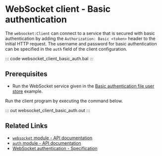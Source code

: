# WebSocket client - Basic authentication

The `websocket:Client` can connect to a service that is secured with basic authentication by adding the `Authorization: Basic <token>` header to the initial HTTP request. The username and password for basic authentication can be specified in the `auth` field of the client configuration. 

::: code websocket_client_basic_auth.bal :::

## Prerequisites
- Run the WebSocket service given in the [Basic authentication file user store](/learn/by-example/websocket-service-basic-auth-file-user-store/) example.

Run the client program by executing the command below.

::: out websocket_client_basic_auth.out :::

## Related Links
- [`websocket` module - API documentation](https://lib.ballerina.io/ballerina/websocket/latest)
- [`auth` module - API documentation](https://lib.ballerina.io/ballerina/auth/latest/)
- [WebSocket authentication - Specification](/spec/websocket/#52-authentication-and-authorization)
